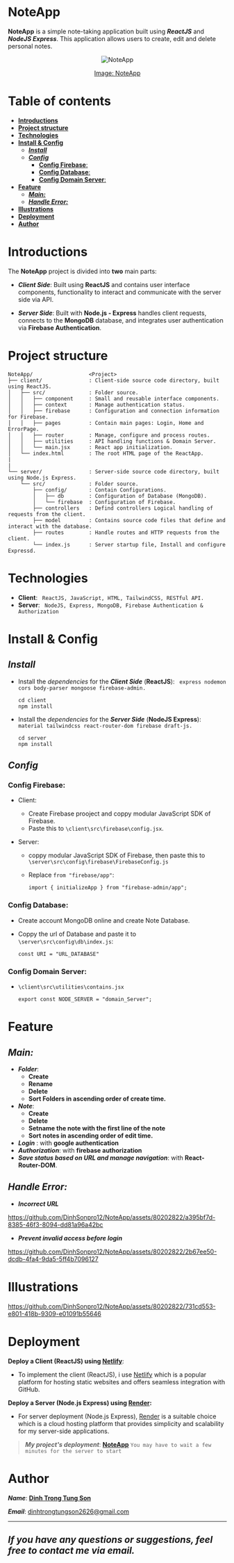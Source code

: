 
# **NoteApp**
**NoteApp** is a simple note-taking application built using ***ReactJS*** and ***NodeJS Express***. This application allows users to create, edit and delete personal notes. 

<p align="center"><img src="./DataReadme/img/NoteApppng.png" title="NoteApp"/></p>

<p align="center"><u>Image: NoteApp</u></p>
<!-- ![Text chú adasdadasdthích](./DataReadme/img/NoteApppng.png)
Đây là logo của GitHub. -->

# **Table of contents**

- [**Introductions**](#introductions)
- [**Project structure**](#project-structure)
- [**Technologies**](#technologies)
- [**Install \& Config**](#install--config)
  - [***Install***](#install)
  - [***Config***](#config)
    - [**Config Firebase**:](#config-firebase)
    - [**Config Database**:](#config-database)
    - [**Config Domain Server**:](#config-domain-server)
- [**Feature**](#feature)
  - [***Main:***](#main)
  - [***Handle Error:***](#handle-error)
- [**Illustrations**](#illustrations)
- [**Deployment**](#deployment)
- [**Author**](#author)

# **Introductions**
The **NoteApp** project is divided into **two** main parts:

- ***Client Side***: Built using **ReactJS** and contains user interface components, functionality to interact and communicate with the server side via API.

- ***Server Side***: Built with **Node.js - Express** handles client requests, connects to the **MongoDB** database, and integrates user authentication via **Firebase Authentication**.
 

# **Project structure**

```
NoteApp/                  <Project>
├── client/               : Client-side source code directory, built using ReactJS.
│   ├── src/              : Folder source.
│   │   ├── component     : Small and reusable interface components.
│   │   ├── context       : Manage authentication status.
│   │   ├── firebase      : Configuration and connection information for Firebase.
│   │   ├── pages         : Contain main pages: Login, Home and ErrorPage.
│   │   ├── router        : Manage, configure and process routes.
│   │   ├── utilities     : API handling functions & Domain Server.
│   │   └── main.jsx      : React app initialization.
│   └── index.html        : The root HTML page of the ReactApp.
|
|
└── server/               : Server-side source code directory, built using Node.js Express.
    └── src/              : Folder source.
        ├── config/       : Contain Configurations.
        │   ├── db        : Configuration of Database (MongoDB).
        │   └── firebase  : Configuration of Firebase.
        ├── controllers   : Defind controllers Logical handling of requests from the client.
        ├── model         : Contains source code files that define and interact with the database.
        ├── routes        : Handle routes and HTTP requests from the client.
        └── index.js      : Server startup file, Install and configure Expressd.

```


# **Technologies**
* **Client**: ` ReactJS, JavaScript, HTML, TailwindCSS, RESTful API.`
* **Server**: ` NodeJS, Express, MongoDB, Firebase Authentication & Authorization`



# **Install & Config** 
## ***Install***
- Install the *dependencies* for the ***Client Side*** (**ReactJS**): ` express nodemon cors body-parser mongoose firebase-admin.`
  
    ```
    cd client
    npm install  
    ```
- Install the *dependencies* for the ***Server Side*** (**NodeJS Express**): `material tailwindcss react-router-dom firebase draft-js.`
  
    ```
    cd server
    npm install
    ```
## ***Config***
### **Config Firebase**:
- Client:
  - Create Firebase prooject and coppy 
  modular JavaScript SDK of Firebase.
  - Paste this to `\client\src\firebase\config.jsx`.
  
- Server:
  - coppy modular JavaScript SDK of Firebase, then paste this to `\server\src\config\firebase\FirebaseConfig.js`
  - Replace `from "firebase/app"`:
    
    ``` 
    import { initializeApp } from "firebase-admin/app"; 
    ```

### **Config Database**:
- Create account MongoDB online and create Note Database.
- Coppy the url of Database and paste it to  `\server\src\config\db\index.js`:
  
    ```
    const URI = "URL_DATABASE" 
    ```
### **Config Domain Server**:
- `\client\src\utilities\contains.jsx`
  
    ```
    export const NODE_SERVER = "domain_Server";
    ```
    
# **Feature**
## ***Main:***
- ***Folder***: 
  - **Create**
  - **Rename**
  - **Delete**
  - **Sort Folders in ascending order of create time.**
- ***Note***: 
  - **Create**
  - **Delete**
  - **Setname the note with the first line of the note**
  - **Sort notes in ascending order of edit time.**
- ***Login*** : with **google authentication**
- ***Authorization***: with **firebase authorization**
- ***Save status based on URL and manage navigation***: with **React-Router-DOM**.
  
## ***Handle Error:***
- ***Incorrect URL***
  
https://github.com/DinhSonpro12/NoteApp/assets/80202822/a395bf7d-8385-46f3-8094-dd81a96a42bc


- ***Prevent invalid access before login***
  
https://github.com/DinhSonpro12/NoteApp/assets/80202822/2b67ee50-dcdb-4fa4-9da5-5ff4b7096127


# **Illustrations**

https://github.com/DinhSonpro12/NoteApp/assets/80202822/731cd553-e801-418b-9309-e01091b55646


# **Deployment**
**Deploy a Client (ReactJS) using [Netlify](https://www.netlify.com/)**:
- To implement the client (ReactJS), i use [Netlify](https://www.netlify.com/) which is a popular platform for hosting static websites and offers seamless integration with GitHub.

**Deploy a Server (Node.js Express) using [Render](https://render.com/):**
- For server deployment (Node.js Express), [Render](https://render.com/) is a suitable choice which is a cloud hosting platform that provides simplicity and scalability for my server-side applications.

> ***My project's deployment***: [**NoteApp**](https://main--comforting-moonbeam-02140b.netlify.app/)  ` You may have to wait a few minutes for the server to start `

# **Author**
***Name***: [**Dinh Trong Tung Son**](https://github.com/DinhSonpro12)

***Email***: dinhtrongtungson2626@gmail.com
***
## ***If you have any questions or suggestions, feel free to contact me via email.***


